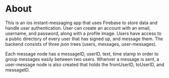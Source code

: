 # About
This is an ios instant-messaging app that uses Firebase to store data and handle user authentication. User can create an account with an email, username, and password, along with a profile image. Users have access to a public directory of every user that has signed up, and message them. The backend consists of three json trees (users, messages, user-messages).

Each message node has a messageID, userID, text, time stamp in order to group messages easily between two users. Whenver a message is sent, a user-message node is also created that holds the fromUserID, toUserID, and messageID.
